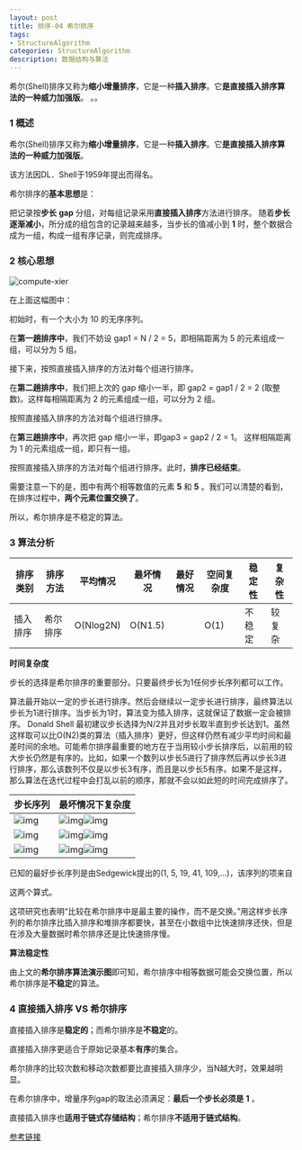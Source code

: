 ```yaml
---
layout: post
title: 排序-04 希尔排序
tags:
- StructureAlgorithm
categories: StructureAlgorithm
description: 数据结构与算法
---
```


希尔(Shell)排序又称为**缩小增量排序**，它是一种**插入排序**。它**是直接插入排序算法的一种威力加强版**。 。。

<!-- more --> 

### 1 概述

希尔(Shell)排序又称为**缩小增量排序**，它是一种**插入排序**。它**是直接插入排序算法的一种威力加强版**。

该方法因DL．Shell于1959年提出而得名。

希尔排序的**基本思想**是：

把记录按**步长** **gap** 分组，对每组记录采用**直接插入排序**方法进行排序。
随着**步长逐渐减小**，所分成的组包含的记录越来越多，当步长的值减小到 **1** 时，整个数据合成为一组，构成一组有序记录，则完成排序。

### 2 核心思想

![compute-xier](/images/Algorithm/Algorithm_hill.png)

在上面这幅图中：

初始时，有一个大小为 10 的无序序列。

在**第一趟排序中**，我们不妨设 gap1 = N / 2 = 5，即相隔距离为 5 的元素组成一组，可以分为 5 组。

接下来，按照直接插入排序的方法对每个组进行排序。

在**第二趟排序中**，我们把上次的 gap 缩小一半，即 gap2 = gap1 / 2 = 2 (取整数)。这样每相隔距离为 2 的元素组成一组，可以分为 2 组。

按照直接插入排序的方法对每个组进行排序。

在**第三趟排序中**，再次把 gap 缩小一半，即gap3 = gap2 / 2 = 1。 这样相隔距离为 1 的元素组成一组，即只有一组。

按照直接插入排序的方法对每个组进行排序。此时，**排序已经结束**。

需要注意一下的是，图中有两个相等数值的元素 **5** 和 **5** 。我们可以清楚的看到，在排序过程中，**两个元素位置交换了**。

所以，希尔排序是不稳定的算法。

### 3 算法分析

| 排序类别 | 排序方法 | 平均情况  | 最坏情况 | 最好情况 | 空间复杂度 | 稳定性 | 复杂性 |
| -------- | -------- | --------- | -------- | -------- | ---------- | ------ | ------ |
| 插入排序 | 希尔排序 | O(Nlog2N) | O(N1.5)  |          | O(1)       | 不稳定 | 较复杂 |

**时间复杂度**

​	步长的选择是希尔排序的重要部分。只要最终步长为1任何步长序列都可以工作。

​	算法最开始以一定的步长进行排序。然后会继续以一定步长进行排序，最终算法以步长为1进行排序。当步长为1时，算法变为插入排序，这就保证了数据一定会被排序。
	Donald Shell 最初建议步长选择为N/2并且对步长取半直到步长达到1。虽然这样取可以比O(N2)类的算法（插入排序）更好，但这样仍然有减少平均时间和最差时间的余地。可能希尔排序最重要的地方在于当用较小步长排序后，以前用的较大步长仍然是有序的。比如，如果一个数列以步长5进行了排序然后再以步长3进行排序，那么该数列不仅是以步长3有序，而且是以步长5有序。如果不是这样，那么算法在迭代过程中会打乱以前的顺序，那就不会以如此短的时间完成排序了。

| 步长序列                                                     | 最坏情况下复杂度                                             |
| ------------------------------------------------------------ | ------------------------------------------------------------ |
| ![img](https://images2015.cnblogs.com/blog/318837/201604/318837-20160422102025601-754434296.png) | ![img](https://images2015.cnblogs.com/blog/318837/201604/318837-20160422102026195-1967182697.png)![img](https://images2015.cnblogs.com/blog/318837/201604/318837-20160422102026445-1387890072.png) |
| ![img](https://images2015.cnblogs.com/blog/318837/201604/318837-20160422102027023-263403088.png) | ![img](https://images2015.cnblogs.com/blog/318837/201604/318837-20160422102027632-511063615.png)![img](https://images2015.cnblogs.com/blog/318837/201604/318837-20160422102028320-2034939374.png) |
| ![img](https://images2015.cnblogs.com/blog/318837/201604/318837-20160422102029101-1058855856.png) | ![img](https://images2015.cnblogs.com/blog/318837/201604/318837-20160422102029757-1083657759.png)![img](https://images2015.cnblogs.com/blog/318837/201604/318837-20160422102030351-642536704.png) |

已知的最好步长序列是由Sedgewick提出的(1, 5, 19, 41, 109,...)，该序列的项来自

这两个算式。

这项研究也表明“比较在希尔排序中是最主要的操作，而不是交换。”用这样步长序列的希尔排序比插入排序和堆排序都要快，甚至在小数组中比快速排序还快，但是在涉及大量数据时希尔排序还是比快速排序慢。

**算法稳定性**

由上文的**希尔排序算法演示图**即可知，希尔排序中相等数据可能会交换位置，所以希尔排序是**不稳定**的算法。 

### 4 直接插入排序 VS 希尔排序

直接插入排序是**稳定的**；而希尔排序是**不稳定**的。

直接插入排序更适合于原始记录基本**有序**的集合。

希尔排序的比较次数和移动次数都要比直接插入排序少，当N越大时，效果越明显。   

在希尔排序中，增量序列gap的取法必须满足：**最后一个步长必须是** **1** 。 

直接插入排序也**适用于链式存储结构**；希尔排序**不适用于链式结构**。



[参考链接](http://www.cnblogs.com/jingmoxukong/p/4303279.html)